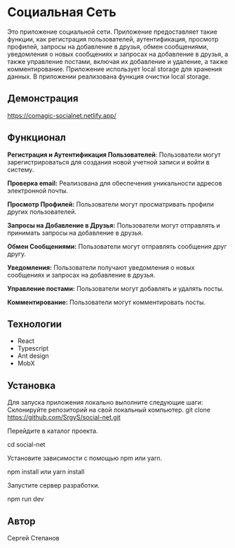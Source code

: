 # Социальная Сеть

Это приложение социальной сети. Приложение предоставляет такие функции, как регистрация пользователей, аутентификация, просмотр профилей, запросы на добавление в друзья, обмен сообщениями, уведомления о новых сообщениях и запросах на добавление в друзья, а также управление постами, включая их добавление и удаление, а также комментирование. Приложение использует local storage для хранения данных. В приложении реализована функция очистки local storage.

## Демонстрация

https://comagic-socialnet.netlify.app/

## Функционал

**Регистрация и Аутентификация Пользователей**: Пользователи могут зарегистрироваться для создания новой учетной записи и войти в систему.

**Проверка email:** Реализована для обеспечения уникальности адресов электронной почты.

**Просмотр Профилей:** Пользователи могут просматривать профили других пользователей.

**Запросы на Добавление в Друзья:** Пользователи могут отправлять и принимать запросы на добавление в друзья.

**Обмен Сообщениями:** Пользователи могут отправлять сообщения друг другу.

**Уведомления:** Пользователи получают уведомления о новых сообщениях и запросах на добавление в друзья.

**Управление постами:** Пользователи могут добавлять и удалять посты.

**Комментирование:** Пользователи могут комментировать посты.

## Технологии

-   React
-   Typescript
-   Ant design
-   MobX

## Установка

Для запуска приложения локально выполните следующие шаги:
Склонируйте репозиторий на свой локальный компьютер.
git clone https://github.com/SrgyS/social-net.git

Перейдите в каталог проекта.

cd social-net

Установите зависимости с помощью npm или yarn.

npm install или yarn install

Запустите сервер разработки.

npm run dev

## Автор

Сергей Степанов
